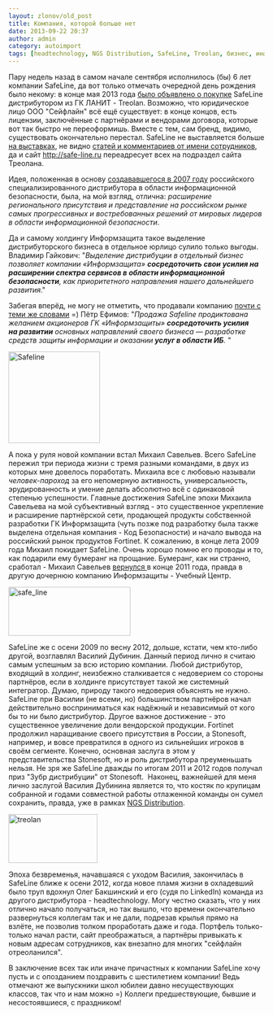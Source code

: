 ```yaml
---
layout: zlonov/old_post
title: Компания, которой больше нет
date: 2013-09-22 20:37
author: admin
category: autoimport
tags: [headtechnology, NGS Distribution, SafeLine, Treolan, бизнес, информационная безопасность, Информзащита, история, юбилей]
---
```

Пару недель назад в самом начале сентября исполнилось (бы) 6 лет компании SafeLine, да вот только отмечать очередной день рождения было некому: в конце мая 2013 года <a href="http://www.pcweek.ru/business/news-company/detail.php?ID=151025" target="_blank">было объявлено о покупке</a> SafeLine дистрибутором из ГК ЛАНИТ - Treolan. Возможно, что юридическое лицо ООО "Сейфлайн" всё ещё существует: в конце концов, есть лицензии, заключённые с партнёрами и вендорами договора, которые вот так быстро не переоформишь. Вместе с тем, сам бренд, видимо, существовать окончательно перестал. SafeLine не выставляется больше <a href="https://zlonov.ru/2011/10/kak-myi-na-infobeze-vyistavlyalis/#lightbox/26/">на выставках</a>, не видно <a href="/assets/uploads/%D0%A1%D0%BF%D0%B5%D1%86%D0%B8%D0%B0%D0%BB%D0%B8%D0%B7%D0%B8%D1%80%D0%BE%D0%B2%D0%B0%D0%BD%D0%BD%D1%8B%D0%B5-%D1%83%D1%81%D1%82%D1%80%D0%BE%D0%B9%D1%81%D1%82%D0%B2%D0%B0-%D0%BF%D1%80%D0%BE%D1%82%D0%B8%D0%B2-UTM-%E2%80%94-%D0%B1%D0%B8%D1%82%D0%B2%D0%B0-%D0%BF%D1%80%D0%BE%D0%B8%D0%B3%D1%80%D0%B0%D0%BD%D0%B0.pdf">статей и комментариев от имени сотрудников</a>, да и сайт <a href="http://safe-line.ru" target="_blank">http://safe-line.ru</a> переадресует всех на подраздел сайта Треолана.

Идея, положенная в основу <a href="http://www.cybersecurity.ru/news/33447.html" target="_blank">создававшегося в 2007 году</a> российского специализированного дистрибутора в области информационной безопасности, была, на мой взгляд, отлична: <em>расширение регионального присутствия и представление на российском рынке самых прогрессивных и востребованных решений от мировых лидеров в области информационной безопасности</em>.

Да и самому холдингу Информзащита такое выделение дистрибуторского бизнеса в отдельное юрлицо сулило только выгоды. Владимир Гайкович: "<em>Выделение дистрибуции в отдельный бизнес позволяет компании «Информзащита» <strong>сосредоточить свои усилия на расширении спектра сервисов в области информационной безопасности</strong>, как приоритетного направления нашего дальнейшего развития</em>."

Забегая вперёд, не могу не отметить, что продавали компанию <a href="http://www.pcweek.ru/business/news-company/detail.php?ID=151025" target="_blank">почти с теми же словами</a> =) Пётр Ефимов: "<em>Продажа Safeline продиктована желанием акционеров ГК «Информзащиты» <strong>сосредоточить усилия на развитии</strong> основных направлений своего бизнеса — разработке средств защиты информации и оказании<strong> услуг в области ИБ</strong>. </em>"

<img class="aligncenter size-full wp-image-3818" alt="Safeline" src="/assets/uploads/Safeline.jpg" width="180" height="180" />

А пока у руля новой компании встал Михаил Савельев. Всего SafeLine пережил три периода жизни с тремя разными командами, в двух из которых мне довелось поработать. Михаила все с любовью называли <em>человек-пароход</em> за его непомерную активность, универсальность, эрудированность и умение делать абсолютно всё с одинаковой степенью успешности. Главные достижения SafeLine эпохи Михаила Савельева на мой субъективный взгляд - это существенное укрепление и расширение партнёрской сети, продающей продукты собственной разработки ГК Информзащита (чуть позже под разработку была также выделена отдельная компания - Код Безопасности) и начало вывода на российский рынок продуктов Fortinet. К сожалению, в конце лета 2009 года Михаил покидает SafeLine. Очень хорошо помню его проводы и то, как подарили ему бумеранг на прощание. Бумеранг, как ни странно, сработал - Михаил Савельев <a href="http://www.osp.ru/cw/2012/26/13018091/" target="_blank">вернулся </a>в конце 2011 года, правда в другую дочернюю компанию Информзащиты - Учебный Центр.

<img class="aligncenter size-full wp-image-3819" alt="safe_line" src="/assets/uploads/safe_line.jpg" width="240" height="96" />

SafeLine же с осени 2009 по весну 2012, дольше, кстати, чем кто-либо другой, возглавлял Василий Дубинин. Данный период лично я считаю самым успешным за всю историю компании. Любой дистрибутор, входящий в холдинг, неизбежно сталкивается с недоверием со стороны партнёров, если в холдинге присутствует такой же системный интегратор. Думаю, природу такого недоверия объяснять не нужно. SafeLine при Василии (не всеми, но) большинством партнёров начал действительно восприниматься как надёжный и независимый от кого бы то ни было дистрибутор. Другое важное достижение - это существенное увеличение доли вендорской продукции. Fortinet продолжил наращивание своего присутствия в России, а Stonesoft, например, и вовсе превратился в одного из сильнейших игроков в своём сегменте. Конечно, основная заслуга в этом у представительства Stonesoft, но и роль дистрибутора преуменьшать нельзя. Не зря же SafeLine дважды по итогам 2011 и 2012 годов получал приз "Зубр дистрибуции" от Stonesoft.  Наконец, важнейшей для меня лично заслугой Василия Дубинина является то, что костяк по крупицам собранной и годами совместной работы отлаженной команды он сумел сохранить, правда, уже в рамках <a href="http://ngsec.ru/about/" target="_blank">NGS Distribution</a>.

<img class="aligncenter size-full wp-image-3820" alt="treolan" src="/assets/uploads/treolan.png" width="175" height="96" />

Эпоха безвременья, начавшаяся с уходом Василия, закончилась в SafeLine ближе к осени 2012, когда новое пламя жизни в охладевший было труп вдохнул Олег Бакшинский и его (судя по LinkedIn) команда из другого дистрибутора - headtechnology. Могу честно сказать, что у них отлично начало получаться, но так вышло, что времени окончательно развернуться коллегам так и не дали, подрезав крылья прямо на взлёте, не позволив толком проработать даже и года. Портфель только-только начал расти, сайт преображаться, а партнёры привыкать к новым адресам сотрудников, как внезапно для многих "сейфлайн отреоланился".

В заключение всех так или иначе причастных к компании SafeLine хочу пусть и с опозданием поздравить с шестилетием компании! Ведь отмечают же выпускники школ юбилеи давно несуществующих классов, так что и нам можно =) Коллеги предшествующие, бывшие и несостоявшиеся, с праздником!
